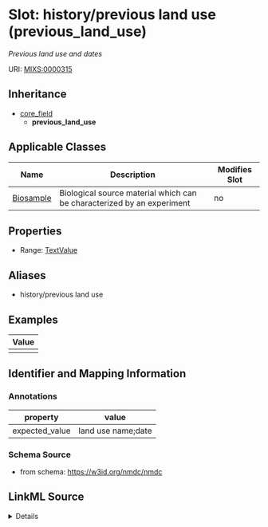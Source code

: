 # Slot: history/previous land use (previous_land_use)


_Previous land use and dates_



URI: [MIXS:0000315](https://w3id.org/mixs/0000315)




## Inheritance

* [core_field](core_field.md)
    * **previous_land_use**





## Applicable Classes

| Name | Description | Modifies Slot |
| --- | --- | --- |
[Biosample](Biosample.md) | Biological source material which can be characterized by an experiment |  no  |







## Properties

* Range: [TextValue](TextValue.md)



## Aliases


* history/previous land use




## Examples

| Value |
| --- |
|  |

## Identifier and Mapping Information





### Annotations

| property | value |
| --- | --- |
| expected_value | land use name;date || occurrence | 1 |



### Schema Source


* from schema: https://w3id.org/nmdc/nmdc




## LinkML Source

<details>
```yaml
name: previous_land_use
annotations:
  expected_value:
    tag: expected_value
    value: land use name;date
  occurrence:
    tag: occurrence
    value: '1'
description: Previous land use and dates
title: history/previous land use
examples:
- value: ''
from_schema: https://w3id.org/nmdc/nmdc
aliases:
- history/previous land use
rank: 1000
is_a: core field
string_serialization: '{text};{timestamp}'
slot_uri: MIXS:0000315
multivalued: false
alias: previous_land_use
domain_of:
- Biosample
range: TextValue

```
</details>